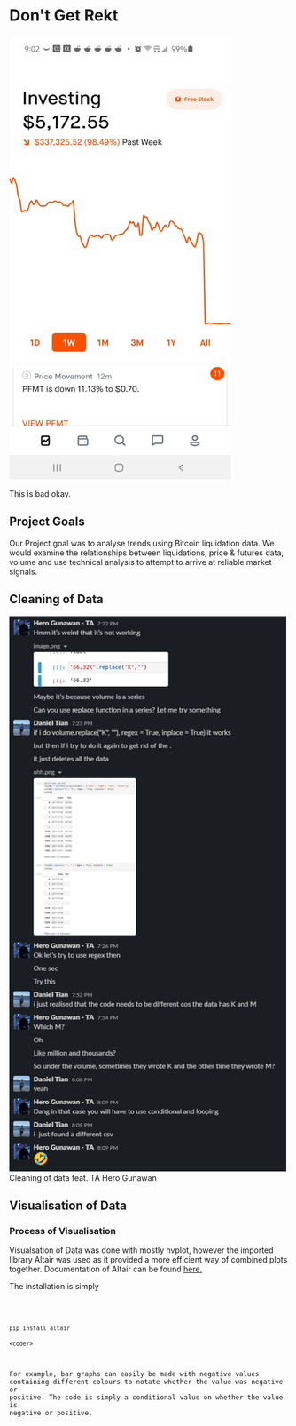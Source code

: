 # Don't Get Rekt
<img src="images/rekt.jpg" alt="rekt" width="400" height="800"/>

This is bad okay.

## Project Goals

Our Project goal was to analyse trends using Bitcoin liquidation data. 
We would examine the relationships between liquidations, price & futures data, volume and use technical analysis to attempt to arrive at reliable market signals.

## Cleaning of Data
<img src = "images/fintechmeme.png" alt = "lol" width="500" height = "1000"/>
Cleaning of data feat. TA Hero Gunawan

## Visualisation of Data

### Process of Visualisation

Visualsation of Data was done with mostly hvplot, however the imported library Altair was used as it provided a more efficient way of combined plots together.
Documentation of Altair can be found [here.](https://pypi.org/project/altair/)

The installation is simply 

<code> 
    
    pip install altair 
    
    <code/>
  


For example, bar graphs can easily be made with negative values containing different colours to notate whether the value was negative or positive.
The code is simply a conditional value on whether the value is negative or positive. 
